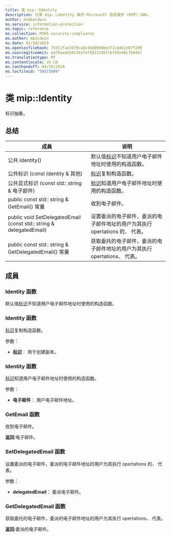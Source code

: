 ```yaml
---
title: 类 mip::Identity
description: 记录 mip::identity 类的 Microsoft 信息保护 (MIP) SDK。
author: msmbaldwin
ms.service: information-protection
ms.topic: reference
ms.collection: M365-security-compliance
ms.author: mbaldwin
ms.date: 01/28/2019
ms.openlocfilehash: 75d11fae7d79cadc4dd8909be371cbde2e87f289
ms.sourcegitcommit: ea76aade54134afaf5023145fcb755e40c7b84b7
ms.translationtype: MT
ms.contentlocale: zh-CN
ms.lasthandoff: 04/15/2019
ms.locfileid: "59573609"
---
```

# <a name="class-mipidentity"></a>类 mip::Identity 
标识抽象。
  
## <a name="summary"></a>总结
 成員                        | 说明                                
--------------------------------|---------------------------------------------
公共 Identity()  |  默认值[标识](class_mip_identity.md)不知道用户电子邮件地址时使用的构造函数。
公共标识 (const Identity & 其他)  |  [标识](class_mip_identity.md)复制构造函数。
公共显式标识 (const std:: string & 电子邮件)  |  [标识](class_mip_identity.md)知道用户电子邮件地址时使用的构造函数。
public const std:: string & GetEmail() 常量  |  收到电子邮件。
public void SetDelegatedEmail (const std:: string & delegatedEmail)  |  设置委派的电子邮件，委派的电子邮件地址的用户为其执行 opertations 的、 代表。
public const std:: string & GetDelegatedEmail() 常量  |  获取委托的电子邮件，委派的电子邮件地址的用户为其执行 opertations、 代表。
  
## <a name="members"></a>成員
  
### <a name="identity-function"></a>Identity 函数
默认值[标识](class_mip_identity.md)不知道用户电子邮件地址时使用的构造函数。
  
### <a name="identity-function"></a>Identity 函数
[标识](class_mip_identity.md)复制构造函数。

参数：  
* **[标识](class_mip_identity.md)**： 用于创建副本。


  
### <a name="identity-function"></a>Identity 函数
[标识](class_mip_identity.md)知道用户电子邮件地址时使用的构造函数。

参数：  
* **电子邮件**： 用户电子邮件地址。


  
### <a name="getemail-function"></a>GetEmail 函数
收到电子邮件。

  
**返回**:电子邮件。
  
### <a name="setdelegatedemail-function"></a>SetDelegatedEmail 函数
设置委派的电子邮件，委派的电子邮件地址的用户为其执行 opertations 的、 代表。

参数：  
* **delegatedEmail**： 委派电子邮件。


  
### <a name="getdelegatedemail-function"></a>GetDelegatedEmail 函数
获取委托的电子邮件，委派的电子邮件地址的用户为其执行 opertations、 代表。

  
**返回**:委派的电子邮件。